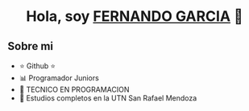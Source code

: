 <div align="center">
<h1 align="center">Hola, soy <a href="FERNANDO GARCIA">FERNANDO GARCIA</a> 👋</h1>
</div>
<imgs rc="113075299/21859b93-f15e-4fdf-b2f2-70ca0485b00f 
">





## Sobre mi

- ⭐ Github ⭐
- 📊 Programador Juniors 
- 📲 TECNICO EN PROGRAMACION
- 📗 Estudios completos en la UTN San Rafael Mendoza
